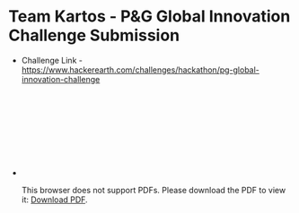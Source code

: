 # Team Kartos - P&G Global Innovation Challenge Submission

- Challenge Link - https://www.hackerearth.com/challenges/hackathon/pg-global-innovation-challenge

- <object data="https://he-s3.s3.amazonaws.com/media/sprint/pg-global-innovation-challenge/team/818368/48d3c01teamkartos_hotgaze.pdf" type="application/pdf" width="700px" height="700px">
    <embed src="https://he-s3.s3.amazonaws.com/media/sprint/pg-global-innovation-challenge/team/818368/48d3c01teamkartos_hotgaze.pdf">
        <p>This browser does not support PDFs. Please download the PDF to view it: <a href="http://yoursite.com/the.pdf">Download PDF</a>.</p>
    </embed>
</object>
